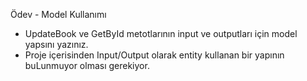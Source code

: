 Ödev - Model Kullanımı
* UpdateBook ve GetById metotlarının input ve outputları için model yapsını yazınız. 
* Proje içerisinden Input/Output olarak entity kullanan bir yapının buLunmuyor olması gerekiyor.
